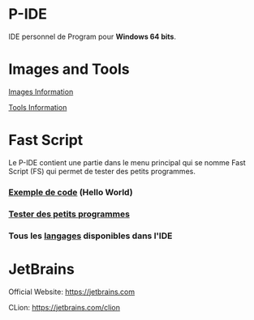 # P-IDE
IDE personnel de Program pour **Windows 64 bits**.

# Images and Tools

[Images Information](img/btn/README.md)

[Tools Information](bin/README.md)

# Fast Script

Le P-IDE contient une partie dans le menu principal qui se nomme Fast Script (FS) 
qui permet de tester des petits programmes.

### [Exemple de code](video%2Fsample_code.mp4) (Hello World)
### [Tester des petits programmes](video%2Fcompile_test.mp4)
### Tous les [langages](video%2Fevery_langs.mp4) disponibles dans l'IDE

# JetBrains
Official Website: https://jetbrains.com 

CLion: https://jetbrains.com/clion